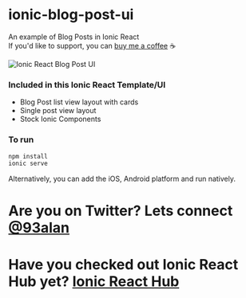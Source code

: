 # ionic-blog-post-ui
An example of Blog Posts in Ionic React
<br />
If you'd like to support, you can <a className="link" href="https://www.buymeacoffee.com/ionicreacthub" target="_blank" rel="noopener">buy me a coffee</a> ☕️

![Ionic React Blog Post UI](https://repository-images.githubusercontent.com/392824689/be0c1746-7289-49c6-a774-c72846b2cf02)

### Included in this Ionic React Template/UI
* Blog Post list view layout with cards
* Single post view layout
* Stock Ionic Components

### To run

```javascript
npm install
ionic serve
```

Alternatively, you can add the iOS, Android platform and run natively.

# Are you on Twitter? Lets connect [@93alan](https://twitter.com/93alan)
# Have you checked out Ionic React Hub yet? [Ionic React Hub](https://ionicreacthub.com)
